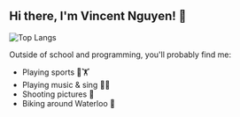 ## Hi there, I'm Vincent Nguyen! 👋
![Top Langs](https://github-readme-stats.vercel.app/api/top-langs/?username=vinny-nguyen&layout=compact&theme=calm&show_icons=true&bg_color=00000000)

Outside of school and programming, you'll probably find me:
- Playing sports 🏉🏋️
- Playing music & sing 🎹🎸
- Shooting pictures 📸
- Biking around Waterloo 🚵
<!--
**vinny-nguyen/vinny-nguyen** is a ✨ _special_ ✨ repository because its `README.md` (this file) appears on your GitHub profile.

Here are some ideas to get you started:

- 🔭 I’m currently working on ...
- 🌱 I’m currently learning ...
- 👯 I’m looking to collaborate on ...
- 🤔 I’m looking for help with ...
- 💬 Ask me about ...
- 📫 How to reach me: ...
- 😄 Pronouns: ...
- ⚡ Fun fact: ...
-->
